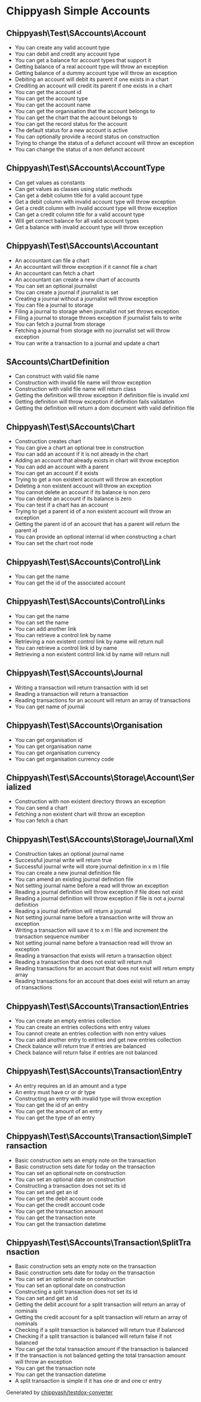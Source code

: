 # Chippyash Simple Accounts

## Chippyash\Test\SAccounts\Account

*  You can create any valid account type
*  You can debit and credit any account type
*  You can get a balance for account types that support it
*  Getting balance of a real account type will throw an exception
*  Getting balance of a dummy account type will throw an exception
*  Debiting an account will debit its parent if one exists in a chart
*  Crediting an account will credit its parent if one exists in a chart
*  You can get the account id
*  You can get the account type
*  You can get the account name
*  You can get the organisation that the account belongs to
*  You can get the chart that the account belongs to
*  You can get the record status for the account
*  The default status for a new account is active
*  You can optionally provide a record status on construction
*  Trying to change the status of a defunct account will throw an exception
*  You can change the status of a non defunct account

## Chippyash\Test\SAccounts\AccountType

*  Can get values as constants
*  Can get values as classes using static methods
*  Can get a debit column title for a valid account type
*  Get a debit column with invalid account type will throw exception
*  Get a credit column with invalid account type will throw exception
*  Can get a credit column title for a valid account type
*  Will get correct balance for all valid account types
*  Get a balance with invalid account type will throw exception

## Chippyash\Test\SAccounts\Accountant

*  An accountant can file a chart
*  An accountant will throw exception if it cannot file a chart
*  An accountant can fetch a chart
*  An accountant can create a new chart of accounts
*  You can set an optional journalist
*  You can create a journal if journalist is set
*  Creating a journal without a journalist will throw exception
*  You can file a journal to storage
*  Filing a journal to storage when journalist not set throws exception
*  Filing a journal to storage throws exception if journalist fails to write
*  You can fetch a journal from storage
*  Fetching a journal from storage with no journalist set will throw exception
*  You can write a transaction to a journal and update a chart

## SAccounts\ChartDefinition

*  Can construct with valid file name
*  Construction with invalid file name will throw exception
*  Construction with valid file name will return class
*  Getting the definition will throw exception if definition file is invalid xml
*  Getting definition will throw exception if definition fails validation
*  Getting the definition will return a dom document with valid definition file

## Chippyash\Test\SAccounts\Chart

*  Construction creates chart
*  You can give a chart an optional tree in construction
*  You can add an account if it is not already in the chart
*  Adding an account that already exists in chart will throw exception
*  You can add an account with a parent
*  You can get an account if it exists
*  Trying to get a non existent account will throw an exception
*  Deleting a non existent account will throw an exception
*  You cannot delete an account if its balance is non zero
*  You can delete an account if its balance is zero
*  You can test if a chart has an account
*  Trying to get a parent id of a non existent account will throw an exception
*  Getting the parent id of an account that has a parent will return the parent id
*  You can provide an optional internal id when constructing a chart
*  You can set the chart root node

## Chippyash\Test\SAccounts\Control\Link

*  You can get the name
*  You can get the id of the associated account

## Chippyash\Test\SAccounts\Control\Links

*  You can get the name
*  You can set the name
*  You can add another link
*  You can retrieve a control link by name
*  Retrieving a non existent control link by name will return null
*  You can retrieve a control link id by name
*  Retrieving a non existent control link id by name will return null

## Chippyash\Test\SAccounts\Journal

*  Writing a transaction will return transaction with id set
*  Reading a transaction will return a transaction
*  Reading transactions for an account will return an array of transactions
*  You can get name of journal

## Chippyash\Test\SAccounts\Organisation

*  You can get organisation id
*  You can get organisation name
*  You can get organisation currency
*  You can get organisation currency code

## Chippyash\Test\SAccounts\Storage\Account\Serialized

*  Construction with non existent directory throws an exception
*  You can send a chart
*  Fetching a non existent chart will throw an exception
*  You can fetch a chart

## Chippyash\Test\SAccounts\Storage\Journal\Xml

*  Construction takes an optional journal name
*  Successful journal write will return true
*  Successful journal write will store journal definition in x m l file
*  You can create a new journal definition file
*  You can amend an existing journal definition file
*  Not setting journal name before a read will throw an exception
*  Reading a journal definition will throw exception if file does not exist
*  Reading a journal definition will throw exception if file is not a journal definition
*  Reading a journal definition will return a journal
*  Not setting journal name before a transaction write will throw an exception
*  Writing a transaction will save it to x m l file and increment the transaction sequence number
*  Not setting journal name before a transaction read will throw an exception
*  Reading a transaction that exists will return a transaction object
*  Reading a transaction that does not exist will return null
*  Reading transactions for an account that does not exist will return empty array
*  Reading transactions for an account that does exist will return an array of transactions

## Chippyash\Test\SAccounts\Transaction\Entries

*  You can create an empty entries collection
*  You can create an entries collections with entry values
*  Tou cannot create an entries collection with non entry values
*  You can add another entry to entries and get new entries collection
*  Check balance will return true if entries are balanced
*  Check balance will return false if entries are not balanced

## Chippyash\Test\SAccounts\Transaction\Entry

*  An entry requires an id an amount and a type
*  An entry must have cr or dr type
*  Constructing an entry with invalid type will throw exception
*  You can get the id of an entry
*  You can get the amount of an entry
*  You can get the type of an entry

## Chippyash\Test\SAccounts\Transaction\SimpleTransaction

*  Basic construction sets an empty note on the transaction
*  Basic construction sets date for today on the transaction
*  You can set an optional note on construction
*  You can set an optional date on construction
*  Constructing a transaction does not set its id
*  You can set and get an id
*  You can get the debit account code
*  You can get the credit account code
*  You can get the transaction amount
*  You can get the transaction note
*  You can get the transaction datetime

## Chippyash\Test\SAccounts\Transaction\SplitTransaction

*  Basic construction sets an empty note on the transaction
*  Basic construction sets date for today on the transaction
*  You can set an optional note on construction
*  You can set an optional date on construction
*  Constructing a split transaction does not set its id
*  You can set and get an id
*  Getting the debit account for a split transaction will return an array of nominals
*  Getting the credit account for a split transaction will return an array of nominals
*  Checking if a split transaction is balanced will return true if balanced
*  Checking if a split transaction is balanced will return false if not balanced
*  You can get the total transaction amount if the transaction is balanced
*  If the transaction is not balanced getting the total transaction amount will throw an exception
*  You can get the transaction note
*  You can get the transaction datetime
*  A split transaction is simple if it has one dr and one cr entry


Generated by [chippyash/testdox-converter](https://github.com/chippyash/Testdox-Converter)